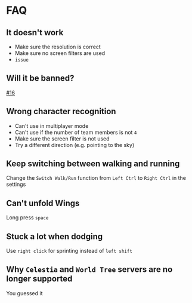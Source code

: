 # FAQ

## It doesn't work

- Make sure the resolution is correct
- Make sure no screen filters are used
- `issue`

## Will it be banned?

[#16](https://github.com/phonowell/genshin-impact-script/issues/16)

## Wrong character recognition

- Can't use in multiplayer mode
- Can't use if the number of team members is not `4`
- Make sure the screen filter is not used
- Try a different direction (e.g. pointing to the sky)

## Keep switching between walking and running

Change the `Switch Walk/Run` function from `Left Ctrl` to `Right Ctrl` in the settings

## Can't unfold Wings

Long press `space`

## Stuck a lot when dodging

Use `right click` for sprinting instead of `left shift`

## Why `Celestia` and `World Tree` servers are no longer supported

You guessed it